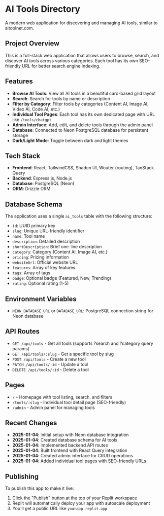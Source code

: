 # AI Tools Directory

A modern web application for discovering and managing AI tools, similar to aitoolnet.com.

## Project Overview

This is a full-stack web application that allows users to browse, search, and discover AI tools across various categories. Each tool has its own SEO-friendly URL for better search engine indexing.

## Features

- **Browse AI Tools**: View all AI tools in a beautiful card-based grid layout
- **Search**: Search for tools by name or description
- **Filter by Category**: Filter tools by categories (Content AI, Image AI, Video AI, Code AI, etc.)
- **Individual Tool Pages**: Each tool has its own dedicated page with URL like `/tools/chatgpt`
- **Admin Interface**: Add, edit, and delete tools through the admin panel
- **Database**: Connected to Neon PostgreSQL database for persistent storage
- **Dark/Light Mode**: Toggle between dark and light themes

## Tech Stack

- **Frontend**: React, TailwindCSS, Shadcn UI, Wouter (routing), TanStack Query
- **Backend**: Express.js, Node.js
- **Database**: PostgreSQL (Neon)
- **ORM**: Drizzle ORM

## Database Schema

The application uses a single `ai_tools` table with the following structure:

- `id`: UUID primary key
- `slug`: Unique URL-friendly identifier
- `name`: Tool name
- `description`: Detailed description
- `shortDescription`: Brief one-line description
- `category`: Category (Content AI, Image AI, etc.)
- `pricing`: Pricing information
- `websiteUrl`: Official website URL
- `features`: Array of key features
- `tags`: Array of tags
- `badge`: Optional badge (Featured, New, Trending)
- `rating`: Optional rating (1-5)

## Environment Variables

- `NEON_DATABASE_URL` or `DATABASE_URL`: PostgreSQL connection string for Neon database

## API Routes

- `GET /api/tools` - Get all tools (supports ?search and ?category query params)
- `GET /api/tools/:slug` - Get a specific tool by slug
- `POST /api/tools` - Create a new tool
- `PATCH /api/tools/:id` - Update a tool
- `DELETE /api/tools/:id` - Delete a tool

## Pages

- `/` - Homepage with tool listing, search, and filters
- `/tools/:slug` - Individual tool detail page (SEO-friendly)
- `/admin` - Admin panel for managing tools

## Recent Changes

- **2025-01-04**: Initial setup with Neon database integration
- **2025-01-04**: Created database schema for AI tools
- **2025-01-04**: Implemented backend API routes
- **2025-01-04**: Built frontend with React Query integration
- **2025-01-04**: Created admin interface for CRUD operations
- **2025-01-04**: Added individual tool pages with SEO-friendly URLs

## Publishing

To publish this app to make it live:
1. Click the "Publish" button at the top of your Replit workspace
2. Replit will automatically deploy your app with autoscale deployment
3. You'll get a public URL like `yourapp.replit.app`
